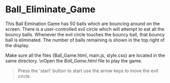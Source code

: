# Ball_Eliminate_Game

This Ball Eimination Game has 50 balls which are bouncing around on the screen. There is a user-controlled evil circle which will attempt to eat all the bouncy balls. Whenever the evil circle touches the bouncy ball, that bouncy ball is eliminated. The number of balls remaining is shown in the top right of the display. 

Make sure all the files {Ball_Game.html, main.js, style.css} are located in the same directory. 
\nOpen the *Ball_Game.html* file to play the game. 
> Press the 'start' button to start 
> use the arrow keys to move the evil circle.
